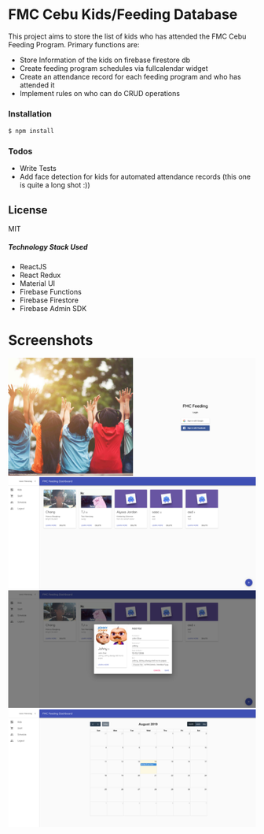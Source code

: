 # FMC Cebu Kids/Feeding Database

This project aims to store the list of kids who has attended the FMC Cebu Feeding Program.
Primary functions are:
 - Store Information of the kids on firebase firestore db
 - Create feeding program schedules via fullcalendar widget
 - Create an attendance record for each feeding program and who has attended it
 - Implement rules on who can do CRUD operations

### Installation

```sh
$ npm install
```


### Todos

 - Write Tests
 - Add face detection for kids for automated attendance records (this one is quite a long shot :))

License
----

MIT


##### Technology Stack Used
 - ReactJS
 - React Redux
 - Material UI
 - Firebase Functions
 - Firebase Firestore
 - Firebase Admin SDK

 # Screenshots

![Alt text](screenshots/login.png "Login")
![Alt text](screenshots/dashboard.png "Dashboard")
![Alt text](screenshots/add_kid.png "Add Kids")
![Alt text](screenshots/calendar.png "Calendar")